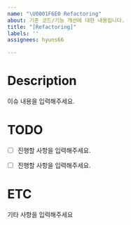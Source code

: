 ```yaml
---
name: "\U0001F6E0 Refactoring"
about: 기존 코드/기능 개선에 대한 내용입니다.
title: "[Refactoring]"
labels: ''
assignees: hyuns66

---
```


# Description

이슈 내용을 입력해주세요.
  

# TODO
- [ ] 진행할 사항을 입력해주세요.
- [ ] 진행할 사항을 입력해주세요.

  
# ETC
기타 사항을 입력해주세요
